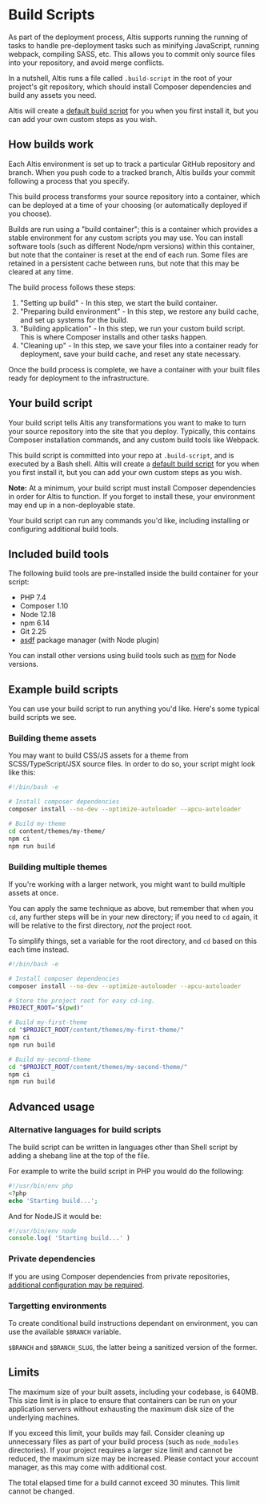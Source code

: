 # Build Scripts

As part of the deployment process, Altis supports running the running of tasks to handle pre-deployment tasks such as minifying JavaScript, running webpack, compiling SASS, etc. This allows you to commit only source files into your repository, and avoid merge conflicts.

In a nutshell, Altis runs  a file called `.build-script` in the root of your project's git repository, which should install Composer dependencies and build any assets you need.

Altis will create a [default build script](https://github.com/humanmade/altis-cms/blob/master/.build-script) for you when you first install it, but you can add your own custom steps as you wish.


## How builds work

Each Altis environment is set up to track a particular GitHub repository and branch. When you push code to a tracked branch, Altis builds your commit following a process that you specify.

This build process transforms your source repository into a container, which can be deployed at a time of your choosing (or automatically deployed if you choose).

Builds are run using a "build container"; this is a container which provides a stable environment for any custom scripts you may use. You can install software tools (such as different Node/npm versions) within this container, but note that the container is reset at the end of each run. Some files are retained in a persistent cache between runs, but note that this may be cleared at any time.

The build process follows these steps:

1. "Setting up build" - In this step, we start the build container.
2. "Preparing build environment" - In this step, we restore any build cache, and set up systems for the build.
3. "Building application" - In this step, we run your custom build script. This is where Composer installs and other tasks happen.
4. "Cleaning up" - In this step, we save your files into a container ready for deployment, save your build cache, and reset any state necessary.

Once the build process is complete, we have a container with your built files ready for deployment to the infrastructure.


## Your build script

Your build script tells Altis any transformations you want to make to turn your source repository into the site that you deploy. Typically, this contains Composer installation commands, and any custom build tools like Webpack.

This build script is committed into your repo at `.build-script`, and is executed by a Bash shell. Altis will create a [default build script](https://github.com/humanmade/altis-cms/blob/master/.build-script) for you when you first install it, but you can add your own custom steps as you wish.

**Note:** At a minimum, your build script must install Composer dependencies in order for Altis to function. If you forget to install these, your environment may end up in a non-deployable state.

Your build script can run any commands you'd like, including installing or configuring additional build tools.


## Included build tools

The following build tools are pre-installed inside the build container for your script:

- PHP 7.4
- Composer 1.10
- Node 12.18
- npm 6.14
- Git 2.25
- [asdf][] package manager (with Node plugin)

[asdf]: https://github.com/asdf-vm/asdf

You can install other versions using build tools such as [nvm](https://github.com/nvm-sh/nvm) for Node versions.


## Example build scripts

You can use your build script to run anything you'd like. Here's some typical build scripts we see.

### Building theme assets

You may want to build CSS/JS assets for a theme from SCSS/TypeScript/JSX source files. In order to do so, your script might look like this:

```sh
#!/bin/bash -e

# Install composer dependencies
composer install --no-dev --optimize-autoloader --apcu-autoloader

# Build my-theme
cd content/themes/my-theme/
npm ci
npm run build
```

### Building multiple themes

If you're working with a larger network, you might want to build multiple assets at once.

You can apply the same technique as above, but remember that when you `cd`, any further steps will be in your new directory; if you need to `cd` again, it will be relative to the first directory, *not* the project root.

To simplify things, set a variable for the root directory, and `cd` based on this each time instead.

```sh
#!/bin/bash -e

# Install composer dependencies
composer install --no-dev --optimize-autoloader --apcu-autoloader

# Store the project root for easy cd-ing.
PROJECT_ROOT="$(pwd)"

# Build my-first-theme
cd "$PROJECT_ROOT/content/themes/my-first-theme/"
npm ci
npm run build

# Build my-second-theme
cd "$PROJECT_ROOT/content/themes/my-second-theme/"
npm ci
npm run build
```


## Advanced usage

### Alternative languages for build scripts

The build script can be written in languages other than Shell script by adding a shebang line at the top of the file.

For example to write the build script in PHP you would do the following:

```php
#!/usr/bin/env php
<?php
echo 'Starting build...';
```

And for NodeJS it would be:

```js
#!/usr/bin/env node
console.log( 'Starting build...' )
```


### Private dependencies

If you are using Composer dependencies from private repositories, [additional configuration may be required](./private-dependencies.md).

### Targetting environments

To create conditional build instructions dependant on environment, you can use the available `$BRANCH` variable. 

`$BRANCH` and `$BRANCH_SLUG`, the latter being a sanitized version of the former.


## Limits

The maximum size of your built assets, including your codebase, is 640MB. This size limit is in place to ensure that containers can be run on your application servers without exhausting the maximum disk size of the underlying machines.

If you exceed this limit, your builds may fail. Consider cleaning up unnecessary files as part of your build process (such as `node_modules` directories). If your project requires a larger size limit and cannot be reduced, the maximum size may be increased. Please contact your account manager, as this may come with additional cost.

The total elapsed time for a build cannot exceed 30 minutes. This limit cannot be changed.
